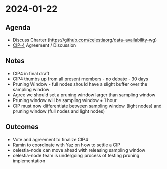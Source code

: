 # 2024-01-22

## Agenda

- Discuss Charter (https://github.com/celestiaorg/data-availability-wg)
- [CIP-4](https://github.com/celestiaorg/CIPs/blob/main/cips/cip-4.md) Agreement / Discussion

## Notes

- CIP4 in final draft
- CIP4 thumbs up from all present members - no debate - 30 days
- Pruning Window - full nodes should have a slight buffer over the sampling window
- Agree we should set a pruning window larger than sampling window
- Pruning window will be sampling window  + 1 hour
- CIP must now differentiate between sampling window (light nodes) and pruning window (full nodes and light nodes)

## Outcomes

- Vote and agreement to finalize CIP4
- Ramin to coordinate with Yaz on how to settle a CIP
- celestia-node can move ahead with releasing sampling window
- celestia-node team is undergoing process of testing pruning implementation
